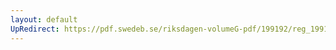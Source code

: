 ```yaml
---
layout: default
UpRedirect: https://pdf.swedeb.se/riksdagen-volumeG-pdf/199192/reg_199192/reg_199192_0141.pdf
---
```

